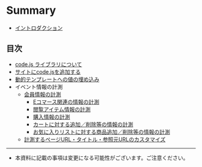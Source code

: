 # Summary

* [イントロダクション](README.md)

## 目次
* [code.js ライブラリについて](ja/js-sdk/index.md)
* [サイトにcode.jsを追加する](ja/js-sdk/quick-start.md)
* [動的テンプレートへの値の埋め込み](ja/js-sdk/client-variable.md)
* イベント情報の計測
    * [会員情報の計測](ja/js-sdk/track-user.md)
        * [Eコマース関連の情報の計測](ja/js-sdk/track-ec.md)
        * [閲覧アイテム情報の計測](ja/js-sdk/track-item.md)
        * [購入情報の計測](ja/js-sdk/track-transaction.md)
        * [カートに対する追加／削除等の情報の計測](ja/js-sdk/track-cart.md)
        * [お気に入りリストに対する商品追加／削除等の情報の計測](ja/js-sdk/track-favorite.md)
    * [計測するページURL・タイトル・参照元URLのカスタマイズ](ja/js-sdk/track-page.md)

-----
* 本資料に記載の事項は変更になる可能性がございます。ご注意ください。
